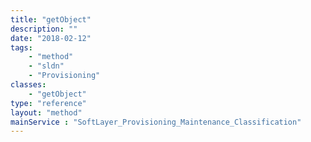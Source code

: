 ```yaml
---
title: "getObject"
description: ""
date: "2018-02-12"
tags:
    - "method"
    - "sldn"
    - "Provisioning"
classes:
    - "getObject"
type: "reference"
layout: "method"
mainService : "SoftLayer_Provisioning_Maintenance_Classification"
---
```

